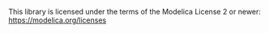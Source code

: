 This library is licensed under the terms of the Modelica License 2 or newer:<br />
https://modelica.org/licenses